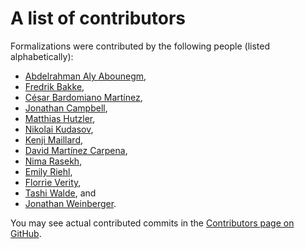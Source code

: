 # A list of contributors

Formalizations were contributed by the following people (listed alphabetically):

- [Abdelrahman Aly Abounegm](https://github.com/aabounegm),
- [Fredrik Bakke](https://github.com/fredrik-bakke),
- [César Bardomiano Martínez](https://github.com/cesarbm03),
- [Jonathan Campbell](https://github.com/jonalfcam),
- [Matthias Hutzler](https://github.com/MatthiasHu),
- [Nikolai Kudasov](https://fizruk.github.io/),
- [Kenji Maillard](https://github.com/kyoDralliam),
- [David Martínez Carpena](https://dvmcarpena.com/),
- [Nima Rasekh](https://guests.mpim-bonn.mpg.de/rasekh/),
- [Emily Riehl](https://emilyriehl.github.io/),
- [Florrie Verity](https://github.com/floverity),
- [Tashi Walde](https://www.math.cit.tum.de/en/algebra/personen/walde/), and
- [Jonathan Weinberger](https://sites.google.com/view/jonathanweinberger).

You may see actual contributed commits in the
[Contributors page on GitHub](https://github.com/rzk-lang/sHoTT/graphs/contributors).
